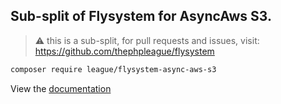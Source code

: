 ## Sub-split of Flysystem for AsyncAws S3.

> ⚠️ this is a sub-split, for pull requests and issues, visit: https://github.com/thephpleague/flysystem

```bash
composer require league/flysystem-async-aws-s3
```

View the [documentation](https://flysystem.thephpleague.com/v2/docs/adapter/async-aws-s3/)
